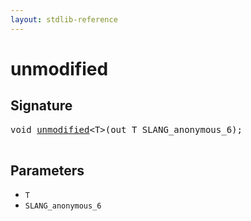 ```yaml
---
layout: stdlib-reference
---
```


# unmodified

## Signature 

<pre>
<span class="code_keyword">void</span> <a href="/stdlib-reference/global-decls/unmodified">unmodified</a>&lt;T&gt;(<span class="code_keyword">out</span> T <span class='code_param'>SLANG_anonymous_6</span>);

</pre>

## Parameters

* `T`
* `SLANG_anonymous_6`

